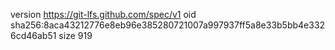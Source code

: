 version https://git-lfs.github.com/spec/v1
oid sha256:8aca43212776e8eb96e385280721007a997937ff5a8e33b5bb4e3326cd46ab51
size 919
